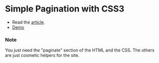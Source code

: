 # Simple Pagination with CSS3

- Read the [article](//brajeshwar.com/2011/pagination-css3-style/).
- [Demo](http://brajeshwar.github.io/paginate/)

### Note

You just need the "paginate" section of the HTML and the CSS.
The others are just cosmetic helpers for the site.
